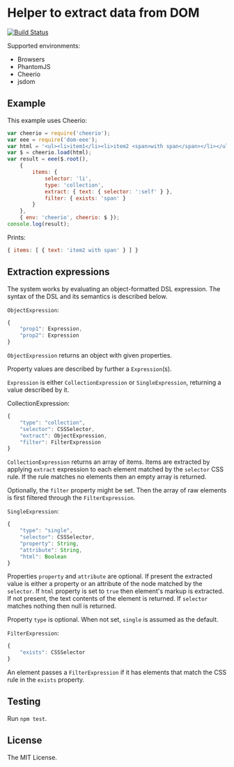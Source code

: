 # Helper to extract data from DOM

[![Build Status](https://travis-ci.org/rla/dom-eee.svg)](https://travis-ci.org/rla/dom-eee)

Supported environments:

 * Browsers
 * PhantomJS
 * Cheerio
 * jsdom

## Example

This example uses Cheerio:

```javascript
var cheerio = require('cheerio');
var eee = require('dom-eee');
var html = '<ul><li>item1</li><li>item2 <span>with span</span></li></ul>';
var $ = cheerio.load(html);
var result = eee($.root(),
    {
        items: {
            selector: 'li',
            type: 'collection',
            extract: { text: { selector: ':self' } },
            filter: { exists: 'span' }
        }
    },
    { env: 'cheerio', cheerio: $ });
console.log(result);
```

Prints:

```javascript
{ items: [ { text: 'item2 with span' } ] }
```

## Extraction expressions

The system works by evaluating an object-formatted DSL
expression. The syntax of the DSL and its semantics is
described below.

`ObjectExpression`:

```javascript
{
    "prop1": Expression,
    "prop2": Expression
}
```

`ObjectExpression` returns an object with given properties.

Property values are described by further a `Expression`(s).

`Expression` is either `CollectionExpression` or
`SingleExpression`, returning a value described by it.

CollectionExpression:

```javascript
{
    "type": "collection",
    "selector": CSSSelector,
    "extract": ObjectExpression,
    "filter": FilterExpression
}
```

`CollectionExpression` returns an array of items. Items are extracted
by applying `extract` expression to each element matched by the
`selector` CSS rule. If the rule matches no elements then an empty
array is returned.

Optionally, the `filter` property might be set. Then the array of
raw elements is first filtered through the `FilterExpression`.

`SingleExpression`:

```javascript
{
    "type": "single",
    "selector": CSSSelector,
    "property": String,
    "attribute": String,
    "html": Boolean
}
```

Properties `property` and `attribute` are optional. If present
the extracted value is either a property or an attribute of the
node matched by the `selector`. If `html` property is set to
`true` then element's markup is extracted. If not present,
the text contents of the element is returned. If `selector`
matches nothing then null is returned.

Property `type` is optional. When not set, `single` is assumed as
the default.

`FilterExpression`:

```javascript
{
    "exists": CSSSelector
}
```

An element passes a `FilterExpression` if it has elements that match
the CSS rule in the `exists` property.

## Testing

Run `npm test`.

## License

The MIT License.
